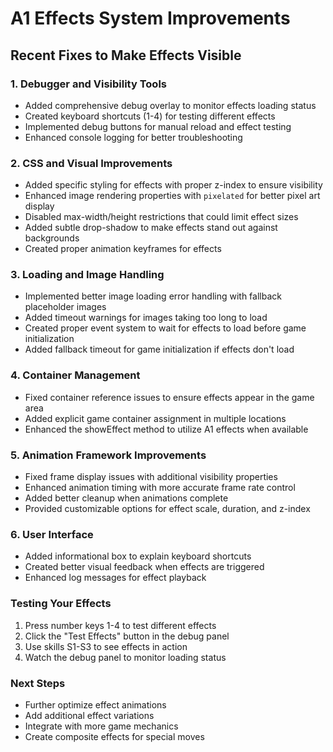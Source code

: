 # A1 Effects System Improvements

## Recent Fixes to Make Effects Visible

### 1. Debugger and Visibility Tools

- Added comprehensive debug overlay to monitor effects loading status
- Created keyboard shortcuts (1-4) for testing different effects
- Implemented debug buttons for manual reload and effect testing
- Enhanced console logging for better troubleshooting

### 2. CSS and Visual Improvements

- Added specific styling for effects with proper z-index to ensure visibility
- Enhanced image rendering properties with `pixelated` for better pixel art display
- Disabled max-width/height restrictions that could limit effect sizes
- Added subtle drop-shadow to make effects stand out against backgrounds
- Created proper animation keyframes for effects

### 3. Loading and Image Handling

- Implemented better image loading error handling with fallback placeholder images
- Added timeout warnings for images taking too long to load
- Created proper event system to wait for effects to load before game initialization
- Added fallback timeout for game initialization if effects don't load

### 4. Container Management

- Fixed container reference issues to ensure effects appear in the game area
- Added explicit game container assignment in multiple locations
- Enhanced the showEffect method to utilize A1 effects when available

### 5. Animation Framework Improvements

- Fixed frame display issues with additional visibility properties
- Enhanced animation timing with more accurate frame rate control
- Added better cleanup when animations complete
- Provided customizable options for effect scale, duration, and z-index

### 6. User Interface

- Added informational box to explain keyboard shortcuts
- Created better visual feedback when effects are triggered
- Enhanced log messages for effect playback

### Testing Your Effects

1. Press number keys 1-4 to test different effects
2. Click the "Test Effects" button in the debug panel
3. Use skills S1-S3 to see effects in action
4. Watch the debug panel to monitor loading status

### Next Steps

- Further optimize effect animations
- Add additional effect variations
- Integrate with more game mechanics
- Create composite effects for special moves
